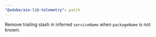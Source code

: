 ```yaml
---
"@adobe/aio-lib-telemetry": patch
---
```


Remove trailing slash in inferred `serviceName` when `packageName` is not known.

